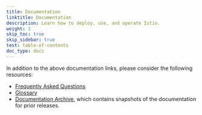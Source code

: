 ```yaml
---
title: Documentation
linktitle: Documentation
description: Learn how to deploy, use, and operate Istio.
weight: 1
skip_toc: true
skip_sidebar: true
test: table-of-contents
doc_type: docs
---
```


In addition to the above documentation links, please consider the following resources:

- [Frequently Asked Questions](/pt-br/about/faq)
- [Glossary](/pt-br/docs/reference/glossary)
- [Documentation Archive](https://istio.io/archive/), which contains snapshots of the documentation for prior releases.
